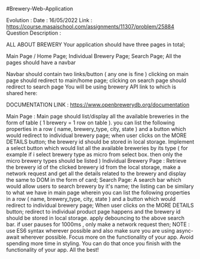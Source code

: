 #Brewery-Web-Application

Evolution : 
Date : 16/05/2022
Link : https://course.masaischool.com/assignments/11307/problem/25884
Question Description : 

ALL ABOUT BREWERY
Your application should have three pages in total;

Main Page / Home Page;
Individual Brewery Page;
Search Page;
All the pages should have a navbar

Navbar should contain two links/button ( any one is fine )
clicking on main page should redirect to main/home page;
clicking on search page should redirect to search page
You will be using brewery API link to which is shared here:

DOCUMENTATION LINK : https://www.openbrewerydb.org/documentation

Main Page :
Main page should list/display all the available breweries in the form of table ( 1 brewery = 1 row on table ).
you can list the following properties in a row ( name, brewery_type, city, state ) and a button which would redirect to individual brewery page;
when user clicks on the MORE DETAILS button; the brewery id should be stored in local storage.
Implement a select button which would list all the available breweries by its type ( for example if i select brewery type as micro from select box. then only the micro brewery types should be listed )
Individual Brewery Page :
Retrieve the brewery id of the clicked brewery id from the local storage, make a network request and get all the details related to the brewery and display the same to DOM in the form of card;
Search Page:
A search bar which would allow users to search brewery by it's name;
the listing can be similary to what we have in main page wherein you can list the following properties in a row ( name, brewery_type, city, state ) and a button which would redirect to individual brewery page; When user clicks on the MORE DETAILS button; redirect to individual product page happens and the brewery id should be stored in local storage.
apply debouncing to the above search bar. if user pauses for 1000ms , only make a network request then;
NOTE : use ES6 syntax wherever possible and also make sure you are using async-await wherever possible. Focus more on the functionality of your app. Avoid spending more time in styling. You can do that once you finish with the functionality of your app. All the best!


